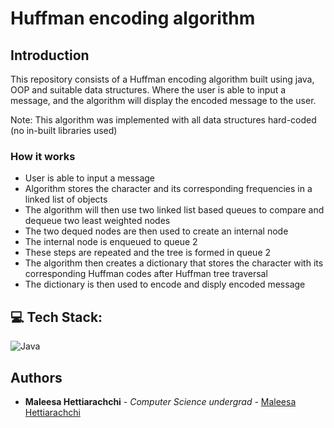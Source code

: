 # Huffman encoding algorithm

## Introduction
This repository consists of a Huffman encoding algorithm built using java, OOP and suitable data structures. 
Where the user is able to input a message, and the algorithm will display the encoded message to the user.

Note: This algorithm was implemented with all data structures hard-coded (no in-built libraries used)

### How it works
- User is able to input a message
- Algorithm stores the character and its corresponding frequencies in a linked list of objects
- The algorithm will then use two linked list based queues to compare and dequeue two least weighted nodes
- The two dequed nodes are then used to create an internal node
- The internal node is enqueued to queue 2
- These steps are repeated and the tree is formed in queue 2
- The algorithm then creates a dictionary that stores the character with its corresponding Huffman codes after Huffman tree traversal
- The dictionary is then used to encode and disply encoded message


## 💻 Tech Stack:

![Java](https://img.shields.io/badge/java-%23ED8B00.svg?style=for-the-badge&logo=java&logoColor=white)

## Authors

- **Maleesa Hettiarachchi** - *Computer Science undergrad* - [Maleesa Hettiarachchi](https://github.com/Maleesanat01/)
